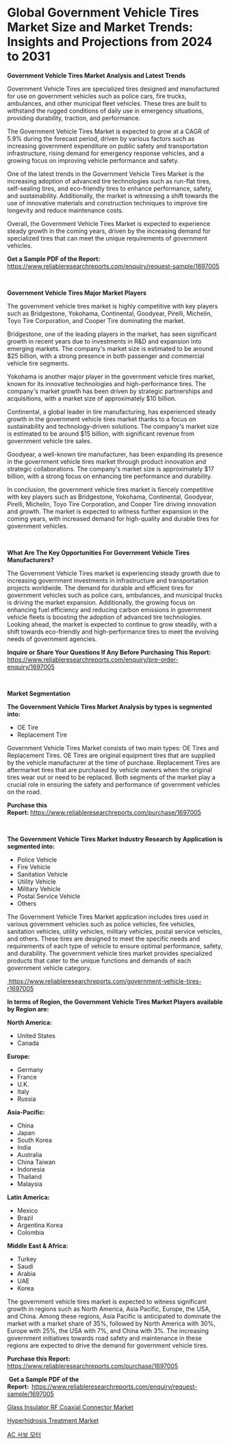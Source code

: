 <p><h1>Global Government Vehicle Tires Market Size and Market Trends: Insights and Projections from 2024 to 2031</h1></p><p><strong>Government Vehicle Tires Market Analysis and Latest Trends</strong></p>
<p><p>Government Vehicle Tires are specialized tires designed and manufactured for use on government vehicles such as police cars, fire trucks, ambulances, and other municipal fleet vehicles. These tires are built to withstand the rugged conditions of daily use in emergency situations, providing durability, traction, and performance.</p><p>The Government Vehicle Tires Market is expected to grow at a CAGR of 5.9% during the forecast period, driven by various factors such as increasing government expenditure on public safety and transportation infrastructure, rising demand for emergency response vehicles, and a growing focus on improving vehicle performance and safety.</p><p>One of the latest trends in the Government Vehicle Tires Market is the increasing adoption of advanced tire technologies such as run-flat tires, self-sealing tires, and eco-friendly tires to enhance performance, safety, and sustainability. Additionally, the market is witnessing a shift towards the use of innovative materials and construction techniques to improve tire longevity and reduce maintenance costs.</p><p>Overall, the Government Vehicle Tires Market is expected to experience steady growth in the coming years, driven by the increasing demand for specialized tires that can meet the unique requirements of government vehicles.</p></p>
<p><strong>Get a Sample PDF of the Report:&nbsp;</strong> <a href="https://www.reliableresearchreports.com/enquiry/request-sample/1697005">https://www.reliableresearchreports.com/enquiry/request-sample/1697005</a></p>
<p>&nbsp;</p>
<p><strong>Government Vehicle Tires Major Market Players</strong></p>
<p><p>The government vehicle tires market is highly competitive with key players such as Bridgestone, Yokohama, Continental, Goodyear, Pirelli, Michelin, Toyo Tire Corporation, and Cooper Tire dominating the market. </p><p>Bridgestone, one of the leading players in the market, has seen significant growth in recent years due to investments in R&D and expansion into emerging markets. The company's market size is estimated to be around $25 billion, with a strong presence in both passenger and commercial vehicle tire segments.</p><p>Yokohama is another major player in the government vehicle tires market, known for its innovative technologies and high-performance tires. The company's market growth has been driven by strategic partnerships and acquisitions, with a market size of approximately $10 billion.</p><p>Continental, a global leader in tire manufacturing, has experienced steady growth in the government vehicle tires market thanks to a focus on sustainability and technology-driven solutions. The company's market size is estimated to be around $15 billion, with significant revenue from government vehicle tire sales.</p><p>Goodyear, a well-known tire manufacturer, has been expanding its presence in the government vehicle tires market through product innovation and strategic collaborations. The company's market size is approximately $17 billion, with a strong focus on enhancing tire performance and durability.</p><p>In conclusion, the government vehicle tires market is fiercely competitive with key players such as Bridgestone, Yokohama, Continental, Goodyear, Pirelli, Michelin, Toyo Tire Corporation, and Cooper Tire driving innovation and growth. The market is expected to witness further expansion in the coming years, with increased demand for high-quality and durable tires for government vehicles.</p></p>
<p>&nbsp;</p>
<p><strong>What Are The Key Opportunities For Government Vehicle Tires Manufacturers?</strong></p>
<p><p>The Government Vehicle Tires market is experiencing steady growth due to increasing government investments in infrastructure and transportation projects worldwide. The demand for durable and efficient tires for government vehicles such as police cars, ambulances, and municipal trucks is driving the market expansion. Additionally, the growing focus on enhancing fuel efficiency and reducing carbon emissions in government vehicle fleets is boosting the adoption of advanced tire technologies. Looking ahead, the market is expected to continue to grow steadily, with a shift towards eco-friendly and high-performance tires to meet the evolving needs of government agencies.</p></p>
<p><strong>Inquire or Share Your Questions If Any Before Purchasing This Report:</strong> <a href="https://www.reliableresearchreports.com/enquiry/pre-order-enquiry/1697005">https://www.reliableresearchreports.com/enquiry/pre-order-enquiry/1697005</a></p>
<p>&nbsp;</p>
<p><strong>Market Segmentation</strong></p>
<p><strong>The Government Vehicle Tires Market Analysis by types is segmented into:</strong></p>
<p><ul><li>OE Tire</li><li>Replacement Tire</li></ul></p>
<p><p>Government Vehicle Tires Market consists of two main types: OE Tires and Replacement Tires. OE Tires are original equipment tires that are supplied by the vehicle manufacturer at the time of purchase. Replacement Tires are aftermarket tires that are purchased by vehicle owners when the original tires wear out or need to be replaced. Both segments of the market play a crucial role in ensuring the safety and performance of government vehicles on the road.</p></p>
<p><strong>Purchase this Report:&nbsp;</strong><a href="https://www.reliableresearchreports.com/purchase/1697005">https://www.reliableresearchreports.com/purchase/1697005</a></p>
<p>&nbsp;</p>
<p><strong>The Government Vehicle Tires Market Industry Research by Application is segmented into:</strong></p>
<p><ul><li>Police Vehicle</li><li>Fire Vehicle</li><li>Sanitation Vehicle</li><li>Utility Vehicle</li><li>Military Vehicle</li><li>Postal Service Vehicle</li><li>Others</li></ul></p>
<p><p>The Government Vehicle Tires Market application includes tires used in various government vehicles such as police vehicles, fire vehicles, sanitation vehicles, utility vehicles, military vehicles, postal service vehicles, and others. These tires are designed to meet the specific needs and requirements of each type of vehicle to ensure optimal performance, safety, and durability. The government vehicle tires market provides specialized products that cater to the unique functions and demands of each government vehicle category.</p></p>
<p><a href="https://www.reliableresearchreports.com/government-vehicle-tires-r1697005">&nbsp;https://www.reliableresearchreports.com/government-vehicle-tires-r1697005</a></p>
<p><strong>In terms of Region, the Government Vehicle Tires Market Players available by Region are:</strong></p>
<p>
    <p> <strong> North America: </strong>
        <ul>
            <li>United States</li>
            <li>Canada</li>
        </ul>
        </p> 
    <p> <strong> Europe: </strong>
        <ul>
            <li>Germany</li>
            <li>France</li>
            <li>U.K.</li>
            <li>Italy</li>
            <li>Russia</li>
        </ul>
        </p> 
    <p> <strong> Asia-Pacific: </strong>
        <ul>
            <li>China</li>
            <li>Japan</li>
            <li>South Korea</li>
            <li>India</li>
            <li>Australia</li>
            <li>China Taiwan</li>
            <li>Indonesia</li>
            <li>Thailand</li>
            <li>Malaysia</li>
        </ul>
        </p> 
    <p> <strong> Latin America: </strong>
        <ul>
            <li>Mexico</li>
            <li>Brazil</li>
            <li>Argentina Korea</li>
            <li>Colombia</li>
        </ul>
        </p> 
    <p> <strong> Middle East & Africa: </strong>
        <ul>
            <li>Turkey</li>
            <li>Saudi</li>
            <li>Arabia</li>
            <li>UAE</li>
            <li>Korea</li>
        </ul>
    </p>
    </p>
<p><p>The government vehicle tires market is expected to witness significant growth in regions such as North America, Asia Pacific, Europe, the USA, and China. Among these regions, Asia Pacific is anticipated to dominate the market with a market share of 35%, followed by North America with 30%, Europe with 25%, the USA with 7%, and China with 3%. The increasing government initiatives towards road safety and maintenance in these regions are expected to drive the demand for government vehicle tires.</p></p>
<p><strong>Purchase this Report: </strong><a href="https://www.reliableresearchreports.com/purchase/1697005">https://www.reliableresearchreports.com/purchase/1697005</a></p>
<p>&nbsp;<strong>Get a Sample PDF of the Report:&nbsp;&nbsp;</strong><a href="https://www.reliableresearchreports.com/enquiry/request-sample/1697005">https://www.reliableresearchreports.com/enquiry/request-sample/1697005</a></p>
<p><strong></strong></p>
<p><p><a href="https://github.com/ashman753/Market-Research-Report-List-1/blob/main/glass-insulator-rf-coaxial-connector-market.md">Glass Insulator RF Coaxial Connector Market</a></p><p><a href="https://view.publitas.com/reportprime-1/hyperhidrosis-treatment-market-analysis-and-sze-forecasted-for-period-from-2024-to-2031/">Hyperhidrosis Treatment Market</a></p><p><a href="https://github.com/lzrvbyqzftro57/Market-Research-Report-List-2/blob/main/856717864131.md">AC 서보 모터</a></p></p>